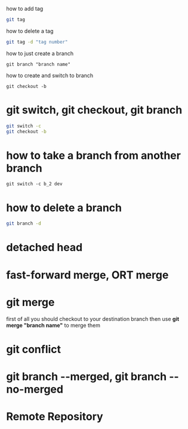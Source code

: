 how to add tag
```bash
git tag
```
how to delete a tag
```bash
git tag -d "tag number"
```

how to just create a branch
```
git branch "branch name"
```
how to create and switch to branch
```
git checkout -b
```
# git switch, git checkout, git branch
```bash
git switch -c 
git checkout -b
```
# how to take a branch from another branch
```
git switch -c b_2 dev
```
# how to delete a branch
```bash
git branch -d
```
# detached head

# fast-forward merge, ORT merge

# git merge
first of all you should checkout to your destination branch then use **git merge "branch name"** to merge them


# git conflict



# git branch --merged, git branch --no-merged


# Remote Repository


